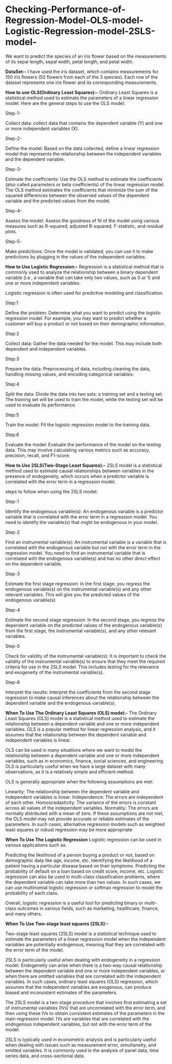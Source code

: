 # Checking-Performance-of-Regression-Model-OLS-model-Logistic-Regression-model-2SLS-model-
We want to predict the species of an iris flower based on the measurements of its sepal length, sepal width, petal length, and petal width.

**DataSet:-** I have used the iris dataset, which contains measurements for 150 iris flowers (50 flowers from each of the 3 species). Each row of the dataset represents one iris flower and its corresponding measurements.

**How to use OLS(Ordinary Least Squares):-**
Ordinary Least Squares is a statistical method used to estimate the parameters of a linear regression model. Here are the general steps to use the OLS model:

Step-1-

Collect data: collect data that contains the dependent variable (Y) and one or more independent variables (X).

Step-2-

Define the model: Based on the data collected, define a linear regression model that represents the relationship between the independent variables and the dependent variable.

Step-3-

Estimate the coefficients: Use the OLS method to estimate the coefficients (also called parameters or beta coefficients) of the linear regression model. The OLS method estimates the coefficients that minimize the sum of the squared differences between the observed values of the dependent variable and the predicted values from the model.

Step-4-

Assess the model: Assess the goodness of fit of the model using various measures such as R-squared, adjusted R-squared, F-statistic, and residual plots.

Step-5-

Make predictions: Once the model is validated, you can use it to make predictions by plugging in the values of the independent variables.

**How to Use Logistic Regression:-**
Regression is a statistical method that is commonly used to analyze the relationship between a binary dependent variable (i.e , a variable that can take only two values, such as 0 or 1) and one or more independent variables.

Logistic regression is often used for predictive modeling and classification.

Step:1

Define the problem: Determine what you want to predict using the logistic regression model. For example, you may want to predict whether a customer will buy a product or not based on their demographic information.

Step:2

Collect data: Gather the data needed for the model. This may include both dependent and independent variables.

Step:3

Prepare the data: Preprocessing of data, including cleaning the data, handling missing values, and encoding categorical variables.

Step:4

Split the data: Divide the data into two sets: a training set and a testing set. The training set will be used to train the model, while the testing set will be used to evaluate its performance.

Step:5

Train the model: Fit the logistic regression model to the training data.

Step:6

Evaluate the model: Evaluate the performance of the model on the testing data. This may involve calculating various metrics such as accuracy, precision, recall, and F1-score.

**How to Use 2SLS(Two-Stage Least Squares):-**
2SLS model is a statistical method used to estimate causal relationships between variables in the presence of endogeneity, which occurs when a predictor variable is correlated with the error term in a regression model.

steps to follow when using the 2SLS model:

Step-1

Identify the endogenous variable(s): An endogenous variable is a predictor variable that is correlated with the error term in a regression model. You need to identify the variable(s) that might be endogenous in your model.

Step-2

Find an instrumental variable(s): An instrumental variable is a variable that is correlated with the endogenous variable but not with the error term in the regression model. You need to find an instrumental variable that is correlated with the endogenous variable(s) and has no other direct effect on the dependent variable.

Step-3

Estimate the first stage regression: In the first stage, you regress the endogenous variable(s) on the instrumental variable(s) and any other relevant variables. This will give you the predicted values of the endogenous variable(s)

Step-4

Estimate the second stage regression: In the second stage, you regress the dependent variable on the predicted values of the endogenous variable(s) from the first stage, the instrumental variable(s), and any other relevant variables.

Step-5

Check for validity of the instrumental variable(s): It is important to check the validity of the instrumental variable(s) to ensure that they meet the required criteria for use in the 2SLS model. This includes testing for the relevance and exogeneity of the instrumental variable(s).

Step-6

Interpret the results: Interpret the coefficients from the second stage regression to make causal inferences about the relationship between the dependent variable and the endogenous variable(s).

**When To Use The Ordinary Least Squares (OLS) model:-**
The Ordinary Least Squares (OLS) model is a statistical method used to estimate the relationship between a dependent variable and one or more independent variables. OLS is a popular method for linear regression analysis, and it assumes that the relationship between the dependent variable and independent variables is linear.

OLS can be used in many situations where we want to model the relationship between a dependent variable and one or more independent variables, such as in economics, finance, social sciences, and engineering. OLS is particularly useful when we have a large dataset with many observations, as it is a relatively simple and efficient method.

OLS is generally appropriate when the following assumptions are met:

Linearity: The relationship between the dependent variable and independent variables is linear. Independence: The errors are independent of each other. Homoscedasticity: The variance of the errors is constant across all values of the independent variables. Normality: The errors are normally distributed with a mean of zero. If these assumptions are not met, the OLS model may not provide accurate or reliable estimates of the parameters. In such cases, alternative regression models such as weighted least squares or robust regression may be more appropriate


**When To Use The Logistic Regression**
Logistic regression can be used in various applications such as:

Predicting the likelihood of a person buying a product or not, based on demographic data like age, income, etc. Identifying the likelihood of a patient having a particular disease based on their symptoms. Predicting the probability of default on a loan based on credit score, income, etc. Logistic regression can also be used in multi-class classification problems, where the dependent variable can take more than two values. In such cases, we can use multinomial logistic regression or softmax regression to model the probability of each class.

Overall, logistic regression is a useful tool for predicting binary or multi-class outcomes in various fields, such as marketing, healthcare, finance, and many others.

**When To Use Two-stage least squares (2SLS):-**

Two-stage least squares (2SLS) model is a statistical technique used to estimate the parameters of a linear regression model when the independent variables are potentially endogenous, meaning that they are correlated with the error term of the model.

2SLS is particularly useful when dealing with endogeneity in a regression model. Endogeneity can arise when there is a two-way causal relationship between the dependent variable and one or more independent variables, or when there are omitted variables that are correlated with the independent variables. In such cases, ordinary least squares (OLS) regression, which assumes that the independent variables are exogenous, can produce biased and inconsistent estimates of the parameters.

The 2SLS model is a two-stage procedure that involves first estimating a set of instrumental variables (IVs) that are uncorrelated with the error term, and then using these IVs to obtain consistent estimates of the parameters in the main regression model. IVs are variables that are correlated with the endogenous independent variables, but not with the error term of the model.

2SLS is typically used in econometric analysis and is particularly useful when dealing with issues such as measurement error, simultaneity, and omitted variables. It is commonly used in the analysis of panel data, time series data, and cross-sectional data.
